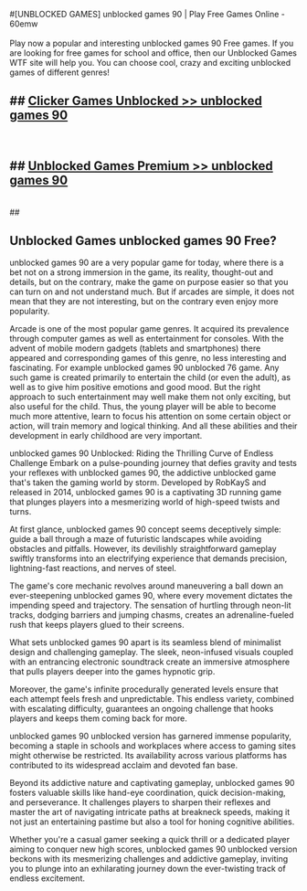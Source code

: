 #[UNBLOCKED GAMES] unblocked games 90 | Play Free Games Online - 60emw <br>
<br>
Play now a popular and interesting unblocked games 90 Free games. If you are looking for free games for school and office, then our Unblocked Games WTF site will help you. You can choose cool, crazy and exciting unblocked games of different genres!


## ##  [Clicker Games Unblocked >> unblocked games 90](http://freeplayer.one?title=unblocked_games_90&ref=22)
  <br>

##  ## [Unblocked Games Premium >> unblocked games 90](http://freeplayer.one?title=unblocked_games_90&ref=22)
  <br>
  ##



## Unblocked Games unblocked games 90 Free?

unblocked games 90 are a very popular game for today, where there is a bet not on a strong immersion in the game, its reality, thought-out and details, but on the contrary, make the game on purpose easier so that you can turn on and not understand much. But if arcades are simple, it does not mean that they are not interesting, but on the contrary even enjoy more popularity.

Arcade is one of the most popular game genres. It acquired its prevalence through computer games as well as entertainment for consoles. With the advent of mobile modern gadgets (tablets and smartphones) there appeared and corresponding games of this genre, no less interesting and fascinating. For example unblocked games 90 unblocked 76 game. Any such game is created primarily to entertain the child (or even the adult), as well as to give him positive emotions and good mood. But the right approach to such entertainment may well make them not only exciting, but also useful for the child. Thus, the young player will be able to become much more attentive, learn to focus his attention on some certain object or action, will train memory and logical thinking. And all these abilities and their development in early childhood are very important.

unblocked games 90 Unblocked: Riding the Thrilling Curve of Endless Challenge
Embark on a pulse-pounding journey that defies gravity and tests your reflexes with unblocked games 90, the addictive unblocked game that's taken the gaming world by storm. Developed by RobKayS and released in 2014, unblocked games 90 is a captivating 3D running game that plunges players into a mesmerizing world of high-speed twists and turns.

At first glance, unblocked games 90 concept seems deceptively simple: guide a ball through a maze of futuristic landscapes while avoiding obstacles and pitfalls. However, its devilishly straightforward gameplay swiftly transforms into an electrifying experience that demands precision, lightning-fast reactions, and nerves of steel.

The game's core mechanic revolves around maneuvering a ball down an ever-steepening unblocked games 90, where every movement dictates the impending speed and trajectory. The sensation of hurtling through neon-lit tracks, dodging barriers and jumping chasms, creates an adrenaline-fueled rush that keeps players glued to their screens.

What sets unblocked games 90 apart is its seamless blend of minimalist design and challenging gameplay. The sleek, neon-infused visuals coupled with an entrancing electronic soundtrack create an immersive atmosphere that pulls players deeper into the games hypnotic grip.

Moreover, the game's infinite procedurally generated levels ensure that each attempt feels fresh and unpredictable. This endless variety, combined with escalating difficulty, guarantees an ongoing challenge that hooks players and keeps them coming back for more.

unblocked games 90 unblocked version has garnered immense popularity, becoming a staple in schools and workplaces where access to gaming sites might otherwise be restricted. Its availability across various platforms has contributed to its widespread acclaim and devoted fan base.

Beyond its addictive nature and captivating gameplay, unblocked games 90 fosters valuable skills like hand-eye coordination, quick decision-making, and perseverance. It challenges players to sharpen their reflexes and master the art of navigating intricate paths at breakneck speeds, making it not just an entertaining pastime but also a tool for honing cognitive abilities.

Whether you're a casual gamer seeking a quick thrill or a dedicated player aiming to conquer new high scores, unblocked games 90 unblocked version beckons with its mesmerizing challenges and addictive gameplay, inviting you to plunge into an exhilarating journey down the ever-twisting track of endless excitement.